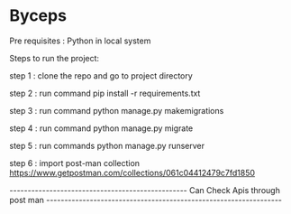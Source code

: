 # Byceps

Pre requisites : Python in local system

Steps to run the project:

step 1 : clone the repo and go to project directory


step 2 : run command pip install -r requirements.txt


step 3 : run command python manage.py makemigrations


step 4 : run command python manage.py migrate


step 5 : run commands python manage.py runserver


step 6 : import post-man collection https://www.getpostman.com/collections/061c04412479c7fd1850


------------------------------------------------- Can Check Apis  through post man -----------------------------------------------------------------
